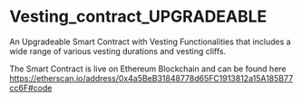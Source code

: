 # Vesting_contract_UPGRADEABLE

An Upgradeable Smart Contract with Vesting Functionalities that includes a wide range of various vesting durations and vesting cliffs.

The Smart Contract is live on Ethereum Blockchain and can be found here https://etherscan.io/address/0x4a5BeB31848778d65FC1913812a15A185B77cc6F#code
